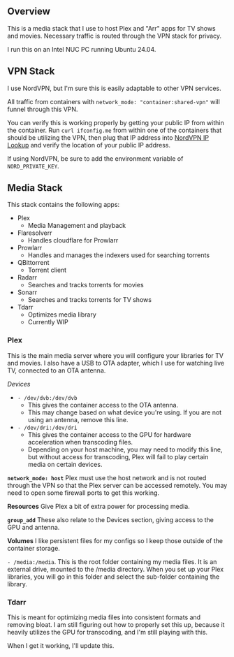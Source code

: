 ## Overview

This is a media stack that I use to host Plex and "Arr" apps for TV shows and movies. Necessary traffic is routed through the VPN stack for privacy.

I run this on an Intel NUC PC running Ubuntu 24.04.

## VPN Stack

I use NordVPN, but I'm sure this is easily adaptable to other VPN services.

All traffic from containers with `network_mode: "container:shared-vpn"` will funnel through this VPN. 

You can verify this is working properly by getting your public IP from within the container. Run `curl ifconfig.me` from within one of the containers that should be utilizing the VPN, then plug that IP address into [NordVPN IP Lookup](https://nordvpn.com/ip-lookup/) and verify the location of your public IP address.

If using NordVPN, be sure to add the environment variable of `NORD_PRIVATE_KEY`.

## Media Stack

This stack contains the following apps:
- Plex
	- Media Management and playback
- Flaresolverr
	- Handles cloudflare for Prowlarr
- Prowlarr
	- Handles and manages the indexers used for searching torrents
- QBittorrent
	- Torrent client
- Radarr
	- Searches and tracks torrents for movies
- Sonarr
	- Searches and tracks torrents for TV shows
- Tdarr
	- Optimizes media library
	- Currently WIP

### Plex

This is the main media server where you will configure your libraries for TV and movies. I also have a USB to OTA adapter, which I use for watching live TV, connected to an OTA antenna.

*Devices*

- `- /dev/dvb:/dev/dvb`
	- This gives the container access to the OTA antenna. 
	- This may change based on what device you're using. If you are not using an antenna, remove this line.
- `- /dev/dri:/dev/dri`
	- This gives the container access to the GPU for hardware acceleration when transcoding files.
	- Depending on your host machine, you may need to modify this line, but without access for transcoding, Plex will fail to play certain media on certain devices.
	
**`network_mode: host`**
Plex must use the host network and is not routed through the VPN so that the Plex server can be accessed remotely. You may need to open some firewall ports to get this working.

**Resources**
Give Plex a bit of extra power for processing media.

**`group_add`**
These also relate to the Devices section, giving access to the GPU and antenna.

**Volumes**
I like persistent files for my configs so I keep those outside of the container storage. 

`- /media:/media`. This is the root folder containing my media files. It is an external drive, mounted to the /media directory. When you set up your Plex libraries, you will go in this folder and select the sub-folder containing the library.

### Tdarr

This is meant for optimizing media files into consistent formats and removing bloat. I am still figuring out how to properly set this up, because it heavily utilizes the GPU for transcoding, and I'm still playing with this. 

When I get it working, I'll update this.
